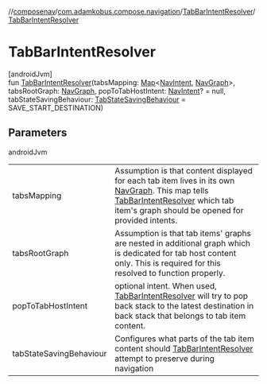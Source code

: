 //[composenav](../../../index.md)/[com.adamkobus.compose.navigation](../index.md)/[TabBarIntentResolver](index.md)/[TabBarIntentResolver](-tab-bar-intent-resolver.md)

# TabBarIntentResolver

[androidJvm]\
fun [TabBarIntentResolver](-tab-bar-intent-resolver.md)(tabsMapping: [Map](https://kotlinlang.org/api/latest/jvm/stdlib/kotlin.collections/-map/index.html)&lt;[NavIntent](../../com.adamkobus.compose.navigation.intent/-nav-intent/index.md), [NavGraph](../../com.adamkobus.compose.navigation.destination/-nav-graph/index.md)&gt;, tabsRootGraph: [NavGraph](../../com.adamkobus.compose.navigation.destination/-nav-graph/index.md), popToTabHostIntent: [NavIntent](../../com.adamkobus.compose.navigation.intent/-nav-intent/index.md)? = null, tabStateSavingBehaviour: [TabStateSavingBehaviour](../-tab-state-saving-behaviour/index.md) = SAVE_START_DESTINATION)

## Parameters

androidJvm

| | |
|---|---|
| tabsMapping | Assumption is that content displayed for each tab item lives in its own [NavGraph](../../com.adamkobus.compose.navigation.destination/-nav-graph/index.md). This map tells [TabBarIntentResolver](index.md) which tab item's graph should be opened for provided intents. |
| tabsRootGraph | Assumption is that tab items' graphs are nested in additional graph which is dedicated for tab host content only. This is required for this resolved to function properly. |
| popToTabHostIntent | optional intent. When used, [TabBarIntentResolver](index.md) will try to pop back stack to the latest destination in back stack that belongs to tab item content. |
| tabStateSavingBehaviour | Configures what parts of the tab item content should [TabBarIntentResolver](index.md) attempt to preserve during navigation |
